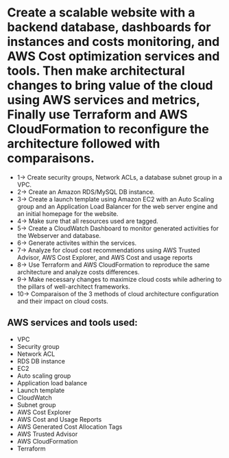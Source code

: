 # Create a scalable website with a backend database, dashboards for instances and costs monitoring, and AWS Cost optimization services and tools. Then make architectural changes to bring value of the cloud using AWS services and metrics, Finally use Terraform and AWS CloudFormation to reconfigure the architecture followed with comparaisons.
* 1-> Create security groups, Network ACLs, a database subnet group in a VPC.
* 2-> Create an Amazon RDS/MySQL DB instance.
* 3-> Create a launch template using Amazon EC2 with an Auto Scaling group and an Application Load Balancer for the web             server engine and an initial homepage for the website.
* 4-> Make sure that all resources used are tagged.
* 5-> Create a CloudWatch Dashboard to monitor generated activities for the Webserver and database.
* 6-> Generate activites within the services.
* 7-> Analyze for cloud cost recommendations using AWS Trusted Advisor, AWS Cost Explorer, and AWS Cost and usage reports
* 8-> Use Terraform and AWS CloudFormation to reproduce the same architecture and analyze costs differences.
* 9-> Make necessary changes to maximize cloud costs while adhering to the pillars of well-architect frameworks.
* 10-> Comparaison of the 3 methods of cloud architecture configuration and their impact on cloud costs.
##
## AWS services and tools used:
   - VPC 
   - Security group
   - Network ACL
   - RDS DB instance
   - EC2
   - Auto scaling group
   - Application load balance
   - Launch template
   - CloudWatch
   - Subnet group
   - AWS Cost Explorer
   - AWS Cost and Usage Reports
   - AWS Generated Cost Allocation Tags
   - AWS Trusted Advisor
   - AWS CloudFormation
   - Terraform
